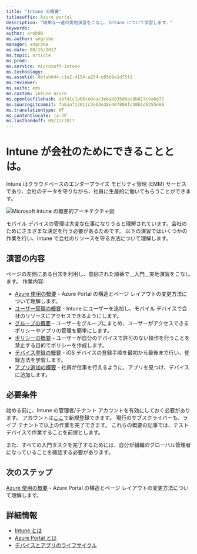 ```yaml
---
title: "Intune の概要"
titlesuffix: Azure portal
description: "簡単な一連の実地演習をこなし、Intune について学習します。"
keywords: 
author: arob98
ms.author: angrobe
manager: angrobe
ms.date: 08/16/2017
ms.topic: article
ms.prod: 
ms.service: microsoft-intune
ms.technology: 
ms.assetid: 6bfab644-c1e2-4154-a254-e95b9a1d75f2
ms.reviewer: 
ms.suite: ems
ms.custom: intune-azure
ms.openlocfilehash: abfd1c1a05ce0eac3e6ab835d6ac8b017c9a6d77
ms.sourcegitcommit: fa6aaf12611c3e03e38e467806fc30b1d0255e88
ms.translationtype: HT
ms.contentlocale: ja-JP
ms.lasthandoff: 09/12/2017
---
```

# <a name="what-can-intune-do-for-my-company"></a>Intune が会社のためにできることとは。

Intune はクラウドベースのエンタープライズ モビリティ管理 (EMM) サービスであり、会社のデータを守りながら、社員に生産的に働いてもらうことができます。

![Microsoft Intune の概要的アーキテクチャ図](/intune/media/intunearchitecture.svg)

モバイル デバイスの管理は大変な仕事になりうると理解されています。会社のためにさまざまな決定を行う必要があるためです。 以下の演習ではいくつかの作業を行い、Intune で会社のリソースを守る方法について理解します。

## <a name="what-are-the-exercises"></a>演習の内容

ページの左側にある目次を利用し、意図された順番で__入門__実地演習をこなします。 作業内容:

* [Azure 使用の概要](get-started-azure.md) - Azure Portal の構造とページ レイアウトの変更方法について理解します。
* [ユーザー管理の概要](get-started-users.md) - Intune にユーザーを追加し、モバイル デバイスで会社のリソースにアクセスできるようにします。
* [グループの概要](get-started-groups.md) - ユーザーをグループにまとめ、ユーザーがアクセスできるポリシーやアプリの管理を簡単にします。
* [ポリシーの概要](get-started-policies.md) - ユーザーが自分のデバイスで許可のない操作を行うことを禁止する目的でポリシーを作成します。
* [デバイス登録の概要](get-started-enroll.md) - iOS デバイスの登録手順を最初から最後まで行い、登録方法を学習します。
* [アプリ追加の概要](get-started-apps.md) - 社員が仕事を行えるように、アプリを見つけ、デバイスに追加します。

## <a name="prerequisites"></a>必要条件

始める前に、Intune の管理者/テナント アカウントを有効にしておく必要があります。 アカウントは[ここ](https://portal.office.com/Signup/Signup.aspx?OfferId=40BE278A-DFD1-470a-9EF7-9F2596EA7FF9&dl=INTUNE_A&ali=1#0%20)で新規登録できます。 現行のサブスクライバーも、ライブ テナントで以上の作業を完了できます。 これらの概要の記事では、テスト デバイスで作業することを前提とします。

また、すべての入門タスクを完了するためには、自分が組織のグローバル管理者になっていることを確認する必要があります。

## <a name="next-steps"></a>次のステップ

[Azure 使用の概要](get-started-azure.md) - Azure Portal の構造とページ レイアウトの変更方法について理解します。

## <a name="learn-more"></a>詳細情報

* [Intune とは](introduction-intune.md)
* [Azure Portal とは](what-is-intune.md)
* [デバイスとアプリのライフサイクル](introduction-device-app-lifecycles.md)
